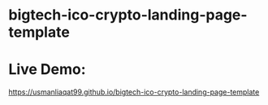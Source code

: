 # bigtech-ico-crypto-landing-page-template

# Live Demo:
https://usmanliaqat99.github.io/bigtech-ico-crypto-landing-page-template
